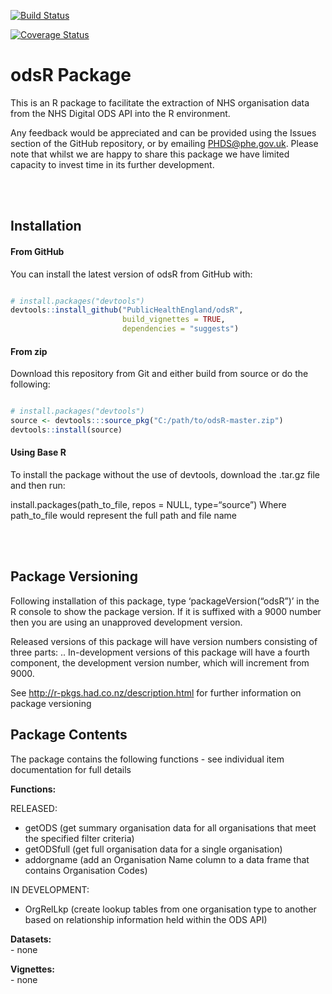 
<!-- README.md is generated from README.Rmd. Please edit that file -->

[![Build
Status](https://travis-ci.org/PublicHealthEngland/odsR.svg)](https://travis-ci.org/PublicHealthEngland/odsR)

[![Coverage
Status](https://coveralls.io/repos/github/PublicHealthEngland/odsR/badge.svg?branch=master)](https://coveralls.io/github/PublicHealthEngland/odsR?branch=master)

# odsR Package

This is an R package to facilitate the extraction of NHS organisation
data from the NHS Digital ODS API into the R environment.

Any feedback would be appreciated and can be provided using the Issues
section of the GitHub repository, or by emailing <PHDS@phe.gov.uk>.
Please note that whilst we are happy to share this package we have
limited capacity to invest time in its further development.

<br/> <br/>

## Installation

#### From GitHub

You can install the latest version of odsR from GitHub with:

``` r

# install.packages("devtools")
devtools::install_github("PublicHealthEngland/odsR",
                         build_vignettes = TRUE,
                         dependencies = "suggests")
```

#### From zip

Download this repository from Git and either build from source or do the
following:

``` r

# install.packages("devtools")
source <- devtools:::source_pkg("C:/path/to/odsR-master.zip")
devtools::install(source)
```

#### Using Base R

To install the package without the use of devtools, download the .tar.gz
file and then run:

install.packages(path\_to\_file, repos = NULL, type=“source”) Where
path\_to\_file would represent the full path and file name

<br/> <br/>

## Package Versioning

Following installation of this package, type ‘packageVersion(“odsR”)’ in
the R console to show the package version. If it is suffixed with a 9000
number then you are using an unapproved development version.

Released versions of this package will have version numbers consisting
of three parts: <major>.<minor>.<patch> In-development versions of this
package will have a fourth component, the development version number,
which will increment from 9000.

See <http://r-pkgs.had.co.nz/description.html> for further information
on package versioning

## Package Contents

The package contains the following functions - see individual item
documentation for full details

**Functions:**

RELEASED:

  - getODS (get summary organisation data for all organisations that
    meet the specified filter criteria)
  - getODSfull (get full organisation data for a single organisation)
  - addorgname (add an Organisation Name column to a data frame that
    contains Organisation Codes)

IN DEVELOPMENT:

  - OrgRelLkp (create lookup tables from one organisation type to
    another based on relationship information held within the ODS API)

**Datasets:**  
\- none

**Vignettes:**  
\- none
